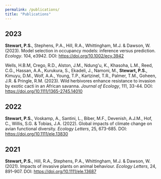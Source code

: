 ```yaml
---
permalink: /publications/
title: "Publications"
---
```


## 2023 ##
**Stewart, P.S.**, Stephens, P.A., Hill, R.A., Whittingham, M.J. & Dawson, W. (2023). Model selection in occupancy models: inference versus prediction. *Ecology*. 104, e3942. DOI: https://doi.org/10.1002/ecy.3942

Wells, H.B.M, Crego, R.D., Alston, J.M., Ndung'u, K., Khasoha, L.M., Reed, C.G., Hassan, A.A., Kurukura, S., Ekadeli, J., Namoni, M., **Stewart, P.S.**, Kimuyu, D.M., Wolf, A.A., Young, T.P., Kartzinel, T.R., Palmer, T.M., Goheen, J.R. & Pringle, R.M. (2023). Wild herbivores enhance resistance to invasion by exotic cacti in an African savanna. *Journal of Ecology*, 111, 33-44. DOI: https://doi.org/10.1111/1365-2745.14010

## 2022 ##
**Stewart, P.S.**, Voskamp, A., Santini, L., Biber, M.F., Devenish, A.J.M., Hof, C., Willis, S.G. & Tobias, J.A. (2022). Global impacts of climate change on avian functional diversity. *Ecology Letters*, 25, 673-685. DOI: https://doi.org/10.1111/ele.13830 

## 2021 ##
**Stewart, P.S.**, Hill, R.A., Stephens, P.A., Whittingham, M.J. & Dawson, W. (2021). Impacts of invasive plants on animal behaviour. *Ecology Letters*, 24, 891–907. DOI: https://doi.org/10.1111/ele.13687
